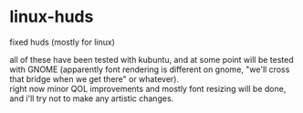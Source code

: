 # linux-huds
 fixed huds (mostly for linux)

all of these have been tested with kubuntu, and at some point will be tested with GNOME (apparently font rendering is different on gnome, "we'll cross that bridge when we get there" or whatever). </br> right now minor QOL improvements and mostly font resizing will be done, and i'll try not to make any artistic changes.
